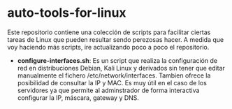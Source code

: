# auto-tools-for-linux

Este repositorio contiene una colección de scripts para facilitar ciertas tareas de Linux que pueden resultar sendo perezosas hacer. A medida que voy haciendo más scripts, ire actualizando poco a poco el repositorio. 

- **configure-interfaces.sh**: Es un script que realiza la configuración de red en distribuciones Debian, Kali Linux y derivados sin tener que editar manualmente el fichero /etc/network/interfaces. Tambien ofrece la posibilidad de consultar la IP y MAC. Es muy útil en el caso de los servidores ya que permite al adminstrador de forma interactiva configurar la IP, máscara, gateway y DNS.
